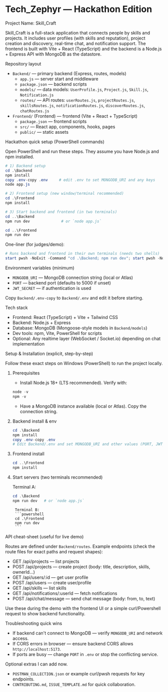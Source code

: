 # Tech_Zephyr — Hackathon Edition 

Project Name: Skill_Craft

Skill_Craft is a full-stack application that connects people by skills and projects. It includes user profiles (with skills and reputation), project creation and discovery, real-time chat, and notification support. The frontend is built with Vite + React (TypeScript) and the backend is a Node.js + Express API with MongoDB as the datastore.

Repository layout

- `Backend/` — primary backend (Express, routes, models)
	- `app.js` — server start and middleware
	- `package.json` — backend scripts
	- `models/` — data models: `UserProfile.js`, `Project.js`, `Skill.js`, `Notification.js`
	- `routes/` — API routes: `userRoutes.js`, `projectRoutes.js`, `skillsRoutes.js`, `notificationRoutes.js`, `discoverRoutes.js`, `chatRoutes.js`
 - `Frontend/` (Frontend) — frontend (Vite + React + TypeScript)
	 - `package.json` — frontend scripts
	 - `src/` — React app, components, hooks, pages
	 - `public/` — static assets

Hackathon quick setup (PowerShell commands)

Open PowerShell and run these steps. They assume you have Node.js and npm installed.

```powershell
# 1) Backend setup
cd .\Backend
npm install
copy .env-copy .env     # edit .env to set MONGODB_URI and any keys
node app.js

# 2) Frontend setup (new window/terminal recommended)
cd .\Frontend
npm install

# 3) Start backend and frontend (in two terminals)
cd ..\Backend
npm run dev              # or `node app.js`

cd ..\Frontend
npm run dev
```

One-liner (for judges/demo):

```powershell
# Runs backend and frontend in their own terminals (needs two shells)
start pwsh -NoExit -Command "cd .\Backend; npm run dev"; start pwsh -NoExit -Command "cd .\Frontend; npm run dev"
```

Environment variables (minimum)

- `MONGODB_URI` — MongoDB connection string (local or Atlas)
- `PORT` — backend port (defaults to 5000 if unset)
- `JWT_SECRET` — if authentication is used

Copy `Backend/.env-copy` to `Backend/.env` and edit it before starting.

Tech stack

- Frontend: React (TypeScript) + Vite + Tailwind CSS
- Backend: Node.js + Express
- Database: MongoDB (Mongoose-style models in `Backend/models`)
- Dev tools: npm, Vite, PowerShell for scripts
- Optional: Any realtime layer (WebSocket / Socket.io) depending on chat implementation

Setup & Installation (explicit, step-by-step)

Follow these exact steps on Windows (PowerShell) to run the project locally.

1. Prerequisites

	- Install Node.js 18+ (LTS recommended). Verify with:

	```powershell
	node -v
	npm -v
	```

	- Have a MongoDB instance available (local or Atlas). Copy the connection string.

2. Backend install & env

	```powershell
	cd .\Backend
	npm install
	copy .env-copy .env
	# Edit Backend/.env and set MONGODB_URI and other values (PORT, JWT_SECRET)
	```

3. Frontend install

	```powershell
	cd ..\Frontend
	npm install
	```

4. Start servers (two terminals recommended)

	Terminal A:
	```powershell
	cd .\Backend
	npm run dev   # or `node app.js`
	```

		Terminal B:
		```powershell
		cd .\Frontend
		npm run dev
		```

API cheat-sheet (useful for live demo)

Routes are defined under `Backend/routes`. Example endpoints (check the route files for exact paths and request shapes):

- GET /api/projects — list projects
- POST /api/projects — create project (body: title, description, skills, ownerId...)
- GET /api/users/:id — get user profile
- POST /api/users — create user/profile
- GET /api/skills — list skills
- GET /api/notifications/:userId — fetch notifications
- POST /api/chat/message — send chat message (body: from, to, text)

Use these during the demo with the frontend UI or a simple curl/Powershell request to show backend functionality.

Troubleshooting quick wins

- If backend can't connect to MongoDB — verify `MONGODB_URI` and network access.
- If CORS errors in browser — ensure backend CORS allows `http://localhost:5173`.
- If ports are busy — change `PORT` in `.env` or stop the conflicting service.

Optional extras I can add now.
- `POSTMAN_COLLECTION.json` or example curl/pwsh requests for key endpoints.
- `CONTRIBUTING.md`, `ISSUE_TEMPLATE.md` for quick collaboration.
